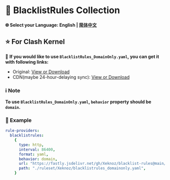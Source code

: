 # 📜 BlacklistRules Collection

**🌐 Select your Language: English | [简体中文](README_CN.md)**

## ⭐ For Clash Kernel

🔗 **If you would like to use `BlacklistRules_DomainOnly.yaml`, you can get it with following links:**

- Original: [View or Download](https://raw.githubusercontent.com/Xeknoz/blacklist-rules/main/Clash/BlacklistRules_DomainOnly.yaml)
- CDN(maybe 24-hour-delaying sync): [View or Download](https://fastly.jsdelivr.net/gh/Xeknoz/blacklist-rules@main/Clash/BlacklistRules_DomainOnly.yaml)

### ℹ️ Note

**To use `BlacklistRules_DomainOnly.yaml`, `behavior` property should be `domain`.**

### 📝 Example

```yaml
rule-providers:
  blacklistrules:
    {
      type: http,
      interval: 86400,
      format: yaml,
      behavior: domain,
      url: "https://fastly.jsdelivr.net/gh/Xeknoz/blacklist-rules@main/Clash/BlacklistRules_DomainOnly.yaml",
      path: "./ruleset/Xeknoz/blacklistrules_domainonly.yaml",
    }
```
